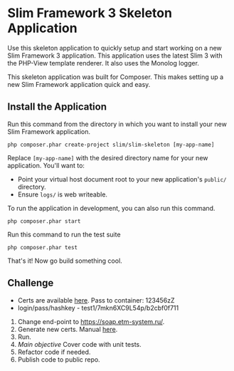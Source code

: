 # Slim Framework 3 Skeleton Application

Use this skeleton application to quickly setup and start working on a new Slim Framework 3 application. This application uses the latest Slim 3 with the PHP-View template renderer. It also uses the Monolog logger.

This skeleton application was built for Composer. This makes setting up a new Slim Framework application quick and easy.

## Install the Application

Run this command from the directory in which you want to install your new Slim Framework application.

    php composer.phar create-project slim/slim-skeleton [my-app-name]

Replace `[my-app-name]` with the desired directory name for your new application. You'll want to:

* Point your virtual host document root to your new application's `public/` directory.
* Ensure `logs/` is web writeable.

To run the application in development, you can also run this command. 

	php composer.phar start

Run this command to run the test suite

	php composer.phar test

That's it! Now go build something cool.

## Challenge

* Certs are available [here](https://bitbucket.org/etm-v/etm-php-challenge/downloads/soap_cert.zip). Pass to container: 123456zZ
* login/pass/hashkey - test1/7mkn6XC9L54p/b2cbf0f711

1. Change end-point to https://soap.etm-system.ru/.
2. Generate new certs. Manual [here](https://bitbucket.org/etm-v/etm-php-challenge/downloads/ETM%20system%20Certificate%20Request%20Form%20v0.3.pdf).
3. Run.
4. *Main objective* Cover code with unit tests.
5. Refactor code if needed.
6. Publish code to public repo.